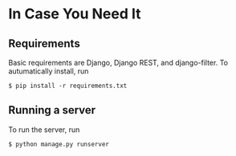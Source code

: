 # In Case You Need It

## Requirements
Basic requirements are Django, Django REST, and django-filter. To autumatically install, run

```
$ pip install -r requirements.txt
```
## Running a server
To run the server, run

```
$ python manage.py runserver
```